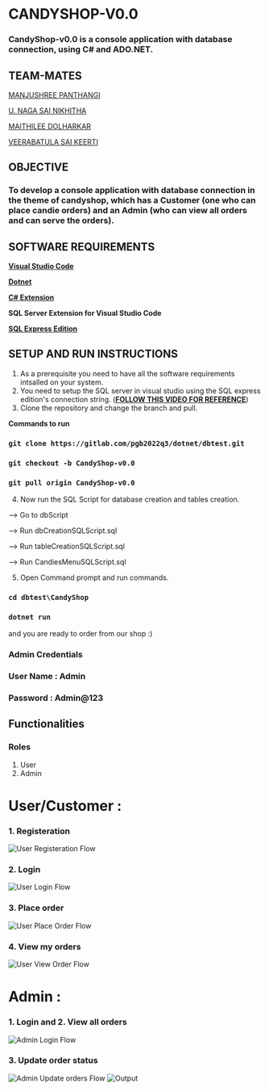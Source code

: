 # CANDYSHOP-V0.0 
### CandyShop-v0.0 is a console application with database connection, using C# and ADO.NET.


## TEAM-MATES              
[MANJUSHREE PANTHANGI](https://gitlab.com/Manjushree_Panthangi) 

[U. NAGA SAI NIKHITHA](https://gitlab.com/Nikhitha1902)

[MAITHILEE DOLHARKAR](https://gitlab.com/maithileedol478)

[VEERABATULA SAI KEERTI](https://gitlab.com/keerti_2002)



## OBJECTIVE
### To develop a console application with database connection in the theme of candyshop, which has a Customer (one who can place candie orders) and an Admin (who can view all orders and can serve the orders).

## SOFTWARE REQUIREMENTS

[**Visual Studio Code**](https://code.visualstudio.com/)

[**Dotnet**](https://dotnet.microsoft.com/en-us/)

[**C# Extension**](https://marketplace.visualstudio.com/items?itemName=ms-dotnettools.csharp)

**SQL Server Extension for Visual Studio Code**

[**SQL Express Edition**](https://www.microsoft.com/en-in/sql-server/sql-server-downloads)

## SETUP AND RUN INSTRUCTIONS


1. As a prerequisite you need to have all the software requirements intsalled on your system.
2. You need to setup the SQL server in visual studio using the SQL express edition's connection string.
([**FOLLOW THIS VIDEO FOR REFERENCE**](https://www.youtube.com/watch?v=VDn8e1JgSiA))
3. Clone the repository and change the branch and pull.

**Commands to run**
### `git clone https://gitlab.com/pgb2022q3/dotnet/dbtest.git`

### `git checkout -b CandyShop-v0.0`

### `git pull origin CandyShop-v0.0`

4. Now run the SQL Script for database creation and tables creation.

--> Go to dbScript 

--> Run dbCreationSQLScript.sql

--> Run tableCreationSQLScript.sql

--> Run CandiesMenuSQLScript.sql

5. Open Command prompt and run commands.

### `cd dbtest\CandyShop`

### `dotnet run`
 
and you are ready to order from our shop :)

### Admin Credentials 
### User Name : Admin 
### Password  : Admin@123

## Functionalities
### Roles
1. User
2. Admin

# **User/Customer** :
### 1. Registeration

![User Registeration Flow](CandyShop/outputImages/UserRegisterFlow.JPG)

### 2. Login

![User Login Flow](CandyShop/outputImages/UserLoginFlow.JPG)

### 3. Place order

![User Place Order Flow](CandyShop/outputImages/userOrderFlow.JPG)

### 4. View my orders

![User View Order Flow](CandyShop/outputImages/UserViewMyOrderFlow.JPG)

# **Admin** :
### 1. Login and 2. View all orders

![Admin Login Flow](CandyShop/outputImages/AdminLoginFlow.JPG)

### 3. Update order status

![Admin Update orders Flow](CandyShop/outputImages/AdminUpdateOrderFlow.JPG)
![Output ](CandyShop/outputImages/UpdateOutput.JPG)








